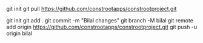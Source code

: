 git init
git pull https://github.com/constrootapps/constrootproject.git


git init
git add .
git commit -m "Bilal changes"
git branch -M bilal
git remote add origin https://github.com/constrootapps/constrootproject.git
git push -u origin bilal

